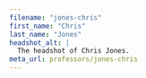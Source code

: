 ```yaml
---
filename: "jones-chris"
first_name: "Chris"
last_name: "Jones"
headshot_alt: |
  The headshot of Chris Jones.
meta_url: professors/jones-chris
---
```

